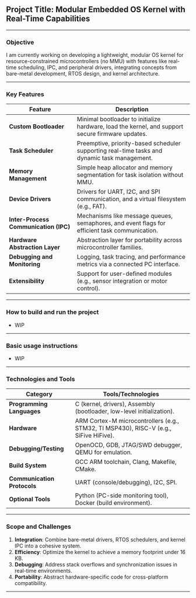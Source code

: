 ## **Project Title**: **Modular Embedded OS Kernel with Real-Time Capabilities**  

---

### **Objective**  
I am currently working on developing a lightweight, modular OS kernel for resource-constrained microcontrollers (no MMU) with features like real-time scheduling, IPC, and peripheral drivers, integrating concepts from bare-metal development, RTOS design, and kernel architecture.  

---

### **Key Features**  

| **Feature**                 | **Description**                                                                 |
|-----------------------------|---------------------------------------------------------------------------------|
| **Custom Bootloader**        | Minimal bootloader to initialize hardware, load the kernel, and support secure firmware updates. |
| **Task Scheduler**           | Preemptive, priority-based scheduler supporting real-time tasks and dynamic task management. |
| **Memory Management**        | Simple heap allocator and memory segmentation for task isolation without MMU.  |
| **Device Drivers**           | Drivers for UART, I2C, and SPI communication, and a virtual filesystem (e.g., FAT). |
| **Inter-Process Communication (IPC)** | Mechanisms like message queues, semaphores, and event flags for efficient task communication. |
| **Hardware Abstraction Layer** | Abstraction layer for portability across microcontroller families.            |
| **Debugging and Monitoring** | Logging, task tracing, and performance metrics via a connected PC interface.    |
| **Extensibility**            | Support for user-defined modules (e.g., sensor integration or motor control).   |

---

### **How to build and run the project** 

 - WIP

---

### **Basic usage instructions** 

 - WIP

---

### **Technologies and Tools**  

| **Category**            | **Tools/Technologies**                                     |
|--------------------------|-----------------------------------------------------------|
| **Programming Languages**| C (kernel, drivers), Assembly (bootloader, low-level initialization). |
| **Hardware**             | ARM Cortex-M microcontrollers (e.g., STM32, TI MSP430), RISC-V (e.g., SiFive HiFive). |
| **Debugging/Testing**    | OpenOCD, GDB, JTAG/SWD debugger, QEMU for emulation.      |
| **Build System**         | GCC ARM toolchain, Clang, Makefile, CMake.               |
| **Communication Protocols**| UART (console/debugging), I2C, SPI.                     |
| **Optional Tools**       | Python (PC-side monitoring tool), Docker (build environment). |

---

### **Scope and Challenges**  

1. **Integration**: Combine bare-metal drivers, RTOS schedulers, and kernel IPC into a cohesive system.  
2. **Efficiency**: Optimize the kernel to achieve a memory footprint under 16 KB.  
3. **Debugging**: Address stack overflows and synchronization issues in real-time environments.  
4. **Portability**: Abstract hardware-specific code for cross-platform compatibility.  

---  

